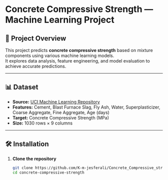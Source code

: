 # Concrete Compressive Strength — Machine Learning Project

## 📌 Project Overview
This project predicts **concrete compressive strength** based on mixture components using various machine learning models.  
It explores data analysis, feature engineering, and model evaluation to achieve accurate predictions.

---

## 📊 Dataset
- **Source:** [UCI Machine Learning Repository](https://archive.ics.uci.edu/ml/datasets/Concrete+Compressive+Strength)
- **Features:** Cement, Blast Furnace Slag, Fly Ash, Water, Superplasticizer, Coarse Aggregate, Fine Aggregate, Age (days)
- **Target:** Concrete Compressive Strength (MPa)
- **Size:** 1030 rows × 9 columns

---

## 🛠 Installation
1. **Clone the repository**
   ```bash
   git clone https://github.com/K-m-jesferali/Concrete_Compressive_strength.git
   cd concrete-compressive-strength

